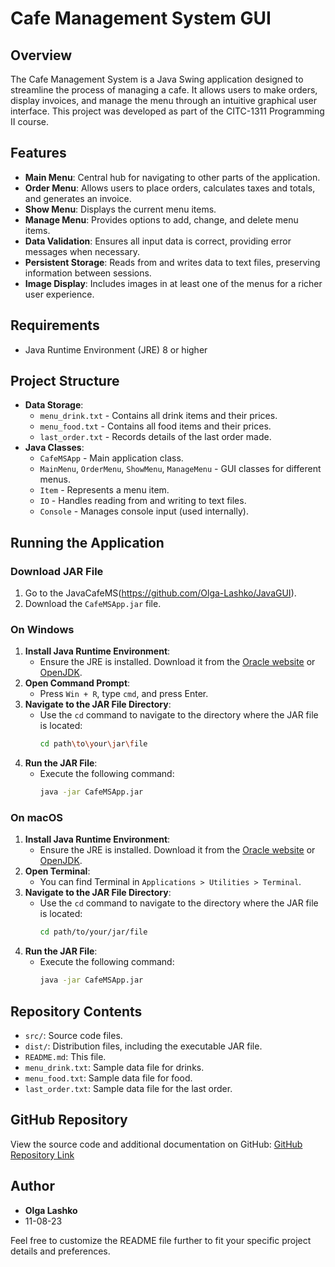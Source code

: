 # Cafe Management System GUI

## Overview
The Cafe Management System is a Java Swing application designed to streamline the process of managing a cafe. It allows users to make orders, display invoices, and manage the menu through an intuitive graphical user interface. This project was developed as part of the CITC-1311 Programming II course.

## Features
- **Main Menu**: Central hub for navigating to other parts of the application.
- **Order Menu**: Allows users to place orders, calculates taxes and totals, and generates an invoice.
- **Show Menu**: Displays the current menu items.
- **Manage Menu**: Provides options to add, change, and delete menu items.
- **Data Validation**: Ensures all input data is correct, providing error messages when necessary.
- **Persistent Storage**: Reads from and writes data to text files, preserving information between sessions.
- **Image Display**: Includes images in at least one of the menus for a richer user experience.

## Requirements
- Java Runtime Environment (JRE) 8 or higher

## Project Structure
- **Data Storage**:
  - `menu_drink.txt` - Contains all drink items and their prices.
  - `menu_food.txt` - Contains all food items and their prices.
  - `last_order.txt` - Records details of the last order made.
- **Java Classes**:
  - `CafeMSApp` - Main application class.
  - `MainMenu`, `OrderMenu`, `ShowMenu`, `ManageMenu` - GUI classes for different menus.
  - `Item` - Represents a menu item.
  - `IO` - Handles reading from and writing to text files.
  - `Console` - Manages console input (used internally).

## Running the Application

### Download JAR File
1. Go to the JavaCafeMS(https://github.com/Olga-Lashko/JavaGUI).
2. Download the `CafeMSApp.jar` file.

### On Windows
1. **Install Java Runtime Environment**:
   - Ensure the JRE is installed. Download it from the [Oracle website](https://www.oracle.com/java/technologies/javase-jre8-downloads.html) or [OpenJDK](https://openjdk.java.net/).
2. **Open Command Prompt**:
   - Press `Win + R`, type `cmd`, and press Enter.
3. **Navigate to the JAR File Directory**:
   - Use the `cd` command to navigate to the directory where the JAR file is located:
     ```sh
     cd path\to\your\jar\file
     ```
4. **Run the JAR File**:
   - Execute the following command:
     ```sh
     java -jar CafeMSApp.jar
     ```

### On macOS
1. **Install Java Runtime Environment**:
   - Ensure the JRE is installed. Download it from the [Oracle website](https://www.oracle.com/java/technologies/javase-jre8-downloads.html) or [OpenJDK](https://openjdk.java.net/).
2. **Open Terminal**:
   - You can find Terminal in `Applications > Utilities > Terminal`.
3. **Navigate to the JAR File Directory**:
   - Use the `cd` command to navigate to the directory where the JAR file is located:
     ```sh
     cd path/to/your/jar/file
     ```
4. **Run the JAR File**:
   - Execute the following command:
     ```sh
     java -jar CafeMSApp.jar
     ```

## Repository Contents
- `src/`: Source code files.
- `dist/`: Distribution files, including the executable JAR file.
- `README.md`: This file.
- `menu_drink.txt`: Sample data file for drinks.
- `menu_food.txt`: Sample data file for food.
- `last_order.txt`: Sample data file for the last order.

## GitHub Repository
View the source code and additional documentation on GitHub: [GitHub Repository Link](https://github.com/Olga-Lashko/JavaGUI)

## Author
- **Olga Lashko**
- 11-08-23

Feel free to customize the README file further to fit your specific project details and preferences.
